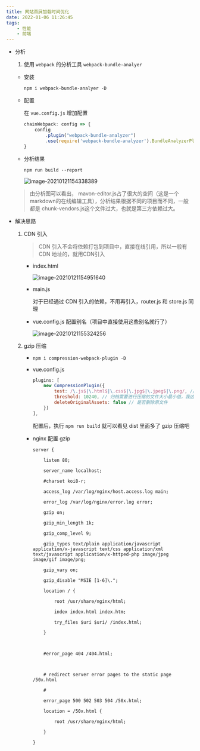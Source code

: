 ```yaml
---
title: 网站首屏加载时间优化
date: 2022-01-06 11:26:45
tags: 
    - 性能
    - 前端
---
```

- 分析

  1. 使用 `webpack` 的分析工具 `webpack-bundle-analyer`
    <!--more-->
     - 安装

       `npm i webpack-bundle-analyer -D`

     - 配置

       在 `vue.config.js` 增加配置

       ```js
       chainWebpack: config => {
           config
               .plugin("webpack-bundle-analyzer")
               .use(require('webpack-bundle-analyzer').BundleAnalyzerPlugin)
       }
       ```

     - 分析结果

       `npm run build --report`

       ![image-20210121154338389](https://gitee.com/buxiaoxing/image-bed/raw/master/img/image-20210121154338389.png)

  > 由分析图可以看出， mavon-editor.js占了很大的空间（这是一个markdown的在线编辑工具），分析结果根据不同的项目而不同，一般都是 chunk-vendors.js这个文件过大，也就是第三方依赖过大。

- 解决思路

  1. CDN 引入

     > CDN 引入不会将依赖打包到项目中，直接在线引用，所以一般有 CDN 地址的，就用CDN引入

     - index.html

       ![image-20210121154951640](https://gitee.com/buxiaoxing/image-bed/raw/master/img/image-20210121154951640.png)

     - main.js

       对于已经通过 CDN 引入的依赖，不用再引入，router.js 和 store.js 同理

     - vue.config.js 配置别名（项目中直接使用这些别名就行了）

        ![image-20210121155324256](https://gitee.com/buxiaoxing/image-bed/raw/master/img/image-20210121155324256.png)

  2. gzip 压缩

     - `npm i compression-webpack-plugin -D`

     - vue.config.js

       ```js
       plugins: [
           new CompressionPlugin({
               test: /\.js$|\.html$|\.css$|\.jpg$|\.jpeg$|\.png/, // 需要压缩的文件类型
               threshold: 10240, // 归档需要进行压缩的文件大小最小值，我这个是10K以上的进行压缩
               deleteOriginalAssets: false // 是否删除原文件
           })
       ],
       ```

       配置后，执行 `npm run build` 就可以看见 dist 里面多了 gzip 压缩吧

     - nginx 配置 gzip

       ```
       server {
         
           listen 80;
       
           server_name localhost;
       
           #charset koi8-r;
       
           access_log /var/log/nginx/host.access.log main;
       
           error_log /var/log/nginx/error.log error;
       
           gzip on;  
       
           gzip_min_length 1k;
       
           gzip_comp_level 9;
       
           gzip_types text/plain application/javascript application/x-javascript text/css application/xml text/javascript application/x-httped-php image/jpeg image/gif image/png;
       
           gzip_vary on;
       
           gzip_disable "MSIE [1-6]\.";
       
           location / {
       
               root /usr/share/nginx/html;
       
               index index.html index.htm;
       
               try_files $uri $uri/ /index.html;
       
           }
       
       
       
           #error_page 404 /404.html;
       
       
       
           # redirect server error pages to the static page /50x.html
       
           #
       
           error_page 500 502 503 504 /50x.html;
       
           location = /50x.html {
       
               root /usr/share/nginx/html;
       
           }
         
       }
       
       ```

